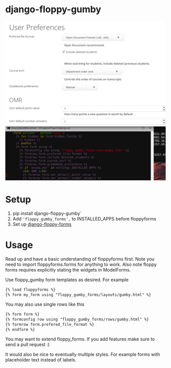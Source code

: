 django-floppy-gumby
===================

![ScreenShot](/images/screen.png)

# Setup

1. pip install django-floppy-gumby`
1. Add `'floppy_gumby_forms',` to INSTALLED_APPS before floppyforms
1. Set up [django-floppy-forms](http://django-floppyforms.readthedocs.org/)

# Usage

Read up and have a basic understanding of floppyforms first. Note you need to import floppyforms.forms for
anything to work. Also note floppy forms requires explicitly stating the widgets in ModelForms.

Use floppy_gumby form templates as desired. For example

```
{% load floppyforms %}
{% form my_form using "floppy_gumby_forms/layouts/gumby.html" %}
```

You may also use single rows like this

```
{% form form %}
{% formconfig row using "floppy_gumby_forms/rows/gumby.html" %}
{% formrow form.prefered_file_format %}
{% endform %}
```

You may want to extend floppy_forms. If you add features make sure to send a pull request :)

It would also be nice to eventually multiple styles. For example forms with placeholder text instead of labels.
